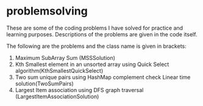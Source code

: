# problemsolving
These are some of the coding problems I have solved for practice and learning purposes. Descriptions of the problems are given in the code itself. 

The following are the problems and the class name is given in brackets:
1. Maximum SubArray Sum (MSSSolution)
2. Kth Smallest element in an unsorted array using Quick Select algorithm(KthSmallestQuickSelect)
3. Two sum unique pairs using HashMap complement check Linear time solution(TwoSumPairs)
4. Largest Item association using DFS graph traversal (LargestItemAssociationSolution)
